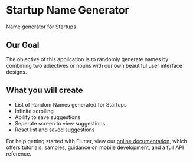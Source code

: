 # Startup Name Generator

Name generator for Startups

## Our Goal

The objective of this application is to randomly generate names by combining two adjectives or nouns with our own beautiful user interface designs. 

## What you will create

- List of Random Names generated for Startups
- Infinite scrolling
- Ability to save suggestions
- Seperate screen to view suggestions
- Reset list and saved suggestions

For help getting started with Flutter, view our
[online documentation](https://flutter.dev/docs), which offers tutorials,
samples, guidance on mobile development, and a full API reference.
